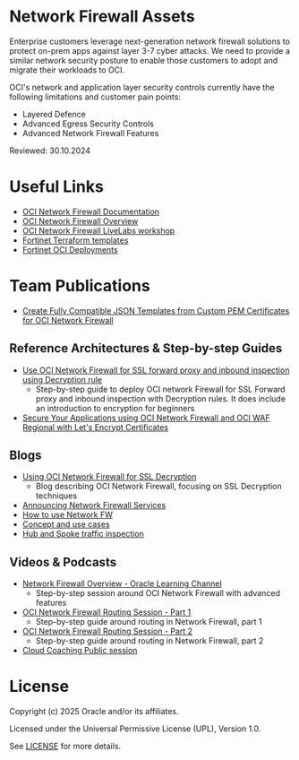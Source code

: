 # Network Firewall Assets
Enterprise customers leverage next-generation network firewall solutions to protect on-prem apps against layer 3-7 cyber attacks. We need to provide a similar network security posture to enable those customers to adopt and migrate their workloads to OCI.

OCI's network and application layer security controls currently have the following limitations and customer pain points:

- Layered Defence
- Advanced Egress Security Controls
- Advanced Network Firewall Features

Reviewed: 30.10.2024
 
# Useful Links

- [OCI Network Firewall Documentation](https://docs.oracle.com/en-us/iaas/Content/network-firewall/home.htm)
- [OCI Network Firewall Overview](https://docs.oracle.com/en-us/iaas/Content/network-firewall/overview.htm)
- [OCI Network Firewall LiveLabs workshop](https://apexapps.oracle.com/pls/apex/dbpm/r/livelabs/view-workshop?wid=3499) 
- [Fortinet Terraform templates](https://github.com/fortinet/fortigate-terraform-deploy/tree/main/oci) 
- [Fortinet OCI Deployments](https://github.com/40net-cloud/fortinet-oci-solutions) 

# Team Publications

- [Create Fully Compatible JSON Templates from Custom PEM Certificates for OCI Network Firewall](https://docs.oracle.com/en/learn/setup-certificate-authentication-oci-network-fw/index.html)

## Reference Architectures & Step-by-step Guides

- [Use OCI Network Firewall for SSL forward proxy and inbound inspection using Decryption rule](https://docs.oracle.com/en/learn/oci-network-firewall/#introduction)
    -  Step-by-step guide to deploy OCI network Firewall for SSL Forward proxy and inbound inspection with Decryption rules. It does include an introduction to encryption for beginners
- [Secure Your Applications using OCI Network Firewall and OCI WAF Regional with Let's Encrypt Certificates](https://docs.oracle.com/en/learn/waf-local-app/#introduction)
    
## Blogs
 
- [Using OCI Network Firewall for SSL Decryption](https://blogs.oracle.com/cloud-infrastructure/post/oci-network-firewall-ssl-decryption)
    -  Blog describing OCI Network Firewall, focusing on SSL Decryption techniques
- [Announcing Network Firewall Services](https://blogs.oracle.com/cloudsecurity/post/announcing-oracle-cloud-infrastructure-network-firewall)
- [How to use Network FW](https://blogs.oracle.com/cloudsecurity/post/defense-in-depth-layering-using-oci-network-firewall)
- [Concept and use cases](https://www.ateam-oracle.com/post/oci-network-firewall---concepts-and-deployment)
- [Hub and Spoke traffic inspection](https://www.ateam-oracle.com/post/oci-network-firewall---hub-and-spoke-traffic-inspection)

## Videos & Podcasts

- [Network Firewall Overview - Oracle Learning Channel](https://www.youtube.com/watch?v=AlwQQQOl5qw)
    -  Step-by-step session around OCI Network Firewall with advanced features
- [OCI Network Firewall Routing Session - Part 1 ](https://www.youtube.com/watch?v=aX3hl-91zRc)
    -  Step-by-step guide around routing in Network Firewall, part 1
- [OCI Network Firewall Routing Session - Part 2 ](https://www.youtube.com/watch?v=zZYZehAnVXw&t=0s)
    -  Step-by-step guide around routing in Network Firewall, part 2
- [Cloud Coaching Public session](https://www.youtube.com/watch?v=AlwQQQOl5qw)

# License

Copyright (c) 2025 Oracle and/or its affiliates.

Licensed under the Universal Permissive License (UPL), Version 1.0.

See [LICENSE](https://github.com/oracle-devrel/technology-engineering/blob/main/LICENSE) for more details.
